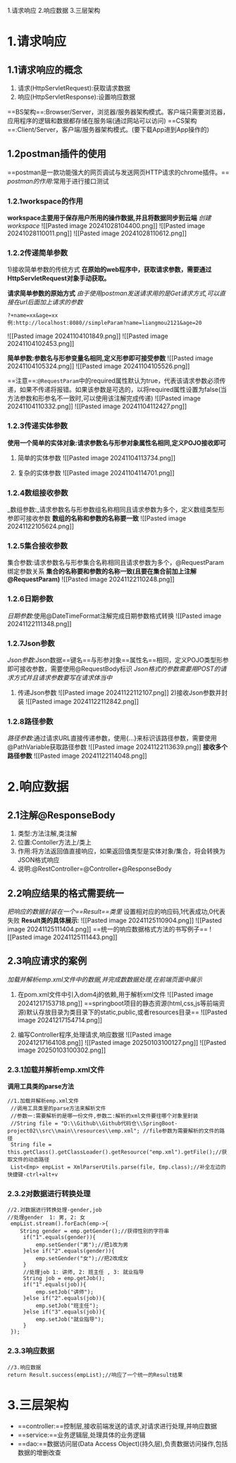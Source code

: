 1.请求响应
2.响应数据
3.三层架构

# 1.请求响应

## 1.1请求响应的概念
1) 请求(HttpServletRequest):获取请求数据
2) 响应(HttpServletResponse):设置响应数据

==BS架构==:Browser/Server，浏览器/服务器架构模式。客户端只需要浏览器，应用程序的逻辑和数据都存储在服务端(通过网站可以访问)
==CS架构==:Client/Server，客户端/服务器架构模式。(要下载App进到App操作的)

## 1.2postman插件的使用
==postman是一款功能强大的网页调试与发送网页HTTP请求的chrome插件。==
_postman的作用_:常用于进行接口测试

### 1.2.1workspace的作用
**workspace主要用于保存用户所用的操作数据,并且将数据同步到云端**
_创建workspace_
![[Pasted image 20241028104400.png]]
![[Pasted image 20241028110011.png]]
![[Pasted image 20241028110612.png]]


### 1.2.2传递简单参数
1)接收简单参数的传统方式
**在原始的web程序中，获取请求参数，需要通过HttpServletRequest对象手动获取。**

**请求简单参数的原始方式**
_由于使用postman发送请求用的是Get请求方式,可以直接在url后面加上请求的参数_
```
?+name=xx&age=xx
例:http://localhost:8080//simpleParam?name=liangmou2121&age=20
```
![[Pasted image 20241104101849.png]]
![[Pasted image 20241104102453.png]]

**简单参数:参数名与形参变量名相同,定义形参即可接受参数**
![[Pasted image 20241104105324.png]]
![[Pasted image 20241104105526.png]]

==注意==:`@RequestParam`中的required属性默认为true，代表该请求参数必须传递，如果不传递将报错。如果该参数是可选的，以将required属性设置为false(当方法参数和形参名不一致时,可以使用该注解完成传递)
![[Pasted image 20241104110332.png]]
![[Pasted image 20241104112427.png]]


### 1.2.3传递实体参数
**使用一个简单的实体对象:请求参数名与形参对象属性名相同,定义POJO接收即可**
1) 简单的实体参数
![[Pasted image 20241104113734.png]]

2) 复杂的实体参数
![[Pasted image 20241104114701.png]]

### 1.2.4数组接收参数
_数组参数:_请求参数名与形参数组名称相同且请求参数为多个，定义数组类型形参即可接收参数
**数组的名称和参数的名称要一致**
![[Pasted image 20241122105624.png]]
### 1.2.5集合接收参数
集合参数:请求参数名与形参集合名称相同且请求参数为多个，@RequestParam绑定参数关系
**集合的名称要和参数的名称一致(且要在集合前加上注解@RequestParam)**
![[Pasted image 20241122110248.png]]

### 1.2.6日期参数
_日期参数_:使用@DateTimeFormat注解完成日期参数格式转换
![[Pasted image 20241122111348.png]]

### 1.2.7Json参数
_Json参数_:Json数据==键名==与形参对象==属性名==相同，定义POJO类型形参即可接收参数，需要使用@RequestBody标识
_Json格式的参数需要用POST的请求方式并且请求参数要写在请求体当中_

1) 传递Json参数
![[Pasted image 20241122112107.png]]
2)接收Json参数并封装
![[Pasted image 20241122112842.png]]

### 1.2.8路径参数
_路径参数_:通过请求URL直接传递参数，使用{...}来标识该路径参数，需要使用@PathVariable获取路径参数
![[Pasted image 20241122113639.png]]
**接收多个路径参数**
![[Pasted image 20241122114048.png]]

# 2.响应数据

## 2.1注解@ResponseBody
1) 类型:方法注解,类注解
2) 位置:Contoller方法上/类上
3) 作用:将方法返回值直接响应，如果返回值类型是实体对象/集合，将会转换为JSON格式响应
4) 说明:@RestController=@Controller+@ResponseBody

## 2.2响应结果的格式需要统一
_把响应的数据封装在一个==Result==类里_
设置相对应的响应码,1代表成功,0代表失败
**Result类的具体展示**:
![[Pasted image 20241125110904.png]]
![[Pasted image 20241125111404.png]]
==统一的响应数据格式方法的书写例子==
![[Pasted image 20241125111443.png]]


## 2.3响应请求的案例
_加载并解析emp.xml文件中的数据,并完成数数据处理,在前端页面中展示_

1) 在pom.xml文件中引入dom4j的依赖,用于解析xml文件
![[Pasted image 20241217153718.png]]
==springboot项目的静态资源(html,css,js等前端资源)默认存放目录为类目录下的static,public,或者resources目录==
![[Pasted image 20241217154714.png]]

2) 编写Controller程序,处理请求,响应数据
![[Pasted image 20241217164108.png]]
![[Pasted image 20250103100127.png]]
![[Pasted image 20250103100302.png]]

### 2.3.1加载并解析emp.xml文件
**调用工具类的parse方法**
```
//1.加载并解析emp.xml文件  
 //调用工具类里的parse方法来解析文件  
 //参数一:需要解析的是哪一份文件,参数二:解析的xml文件要往哪个对象里封装  
 //String file = "D:\\Github\\Github代码仓\\SpringBoot-project02\\src\\main\\resources\\emp.xml"; //file参数为需要解析的文件的路径 
 String file = this.getClass().getClassLoader().getResource("emp.xml").getFile();//获取文件的动态路径
 List<Emp> empList = XmlParserUtils.parse(file, Emp.class);//补全左边的快捷键-ctrl+alt+v
```

### 2.3.2对数据进行转换处理
```
//2.对数据进行转换处理-gender,job  
//处理gender  1: 男, 2: 女  
 empList.stream().forEach(emp->{  
    String gender = emp.getGender();//获得性别的字符串  
     if("1".equals(gender)){  
         emp.setGender("男");//把1改为男  
     }else if("2".equals(gender)){  
         emp.setGender("女");//把2改成女  
     }  
     //处理job 1: 讲师, 2: 班主任 , 3: 就业指导  
     String job = emp.getJob();  
     if("1".equals(job)){  
         emp.setJob("讲师");  
     }else if("2".equals(job)){  
         emp.setJob("班主任");  
     }else if("3".equals(job)){  
         emp.setJob("就业指导");  
     }  
 });
```

### 2.3.3响应数据
```
//3.响应数据  
return Result.success(empList);//响应了一个统一的Result结果
```


# 3.三层架构
* ==controller:==控制层,接收前端发送的请求,对请求进行处理,并响应数据
* ==service:==业务逻辑层,处理具体的业务逻辑
* ==dao:==数据访问层(Data Access Object)(持久层),负责数据访问操作,包括数据的增删改查

